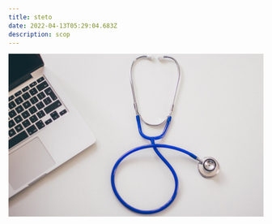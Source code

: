 ```yaml
---
title: steto
date: 2022-04-13T05:29:04.683Z
description: scop
---
```

![](stethoscope-g83127826c_1280.jpg)